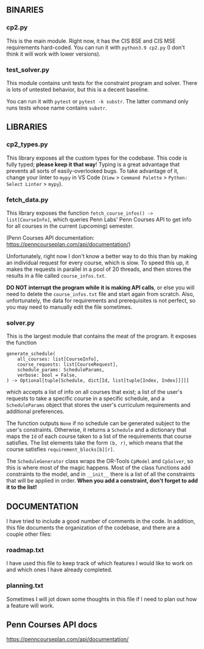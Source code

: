 ## BINARIES

### cp2.py
This is the main module. Right now, it has the CIS BSE and CIS MSE requirements hard-coded.
You can run it with `python3.9 cp2.py` (I don't think it will work with lower versions).

### test_solver.py
This module contains unit tests for the constraint program and solver. There is lots of
untested behavior, but this is a decent baseline.

You can run it with `pytest` or `pytest -k substr`. The latter command only runs tests whose
name contains `substr`.

## LIBRARIES

### cp2_types.py
This library exposes all the custom types for the codebase. This code is fully typed;
**please keep it that way**! Typing is a great advantage that prevents all sorts of
easily-overlooked bugs. To take advantage of it, change your linter to `mypy` in VS Code
(`View` > `Command Palette` > `Python: Select Linter` > `mypy`).

### fetch_data.py
This library exposes the function `fetch_course_infos() -> list[CourseInfo]`, which queries
Penn Labs' Penn Courses API to get info for all courses in the current (upcoming) semester.

(Penn Courses API documentation: https://penncourseplan.com/api/documentation/)

Unfortunately, right now I don't know a better way to do this than by making an individual
request for every course, which is slow. To speed this up, it makes the requests in parallel
in a pool of 20 threads, and then stores the results in a file called `course_infos.txt`.

**DO NOT interrupt the program while it is making API calls**, or else you will need to
delete the `course_infos.txt` file and start again from scratch. Also, unfortunately,
the data for requirements and prerequisites is not perfect, so you may need to manually
edit the file sometimes.

### solver.py
This is the largest module that contains the meat of the program. It exposes the function

```
generate_schedule(
    all_courses: list[CourseInfo],
    course_requests: list[CourseRequest],
    schedule_params: ScheduleParams,
    verbose: bool = False,
) -> Optional[tuple[Schedule, dict[Id, list[tuple[Index, Index]]]]]
```

which accepts a list of info on all courses that exist; a list of the user's requests
to take a specific course in a specific schedule, and a `ScheduleParams` object that
stores the user's curriculum requirements and additional preferences. 

The function outputs `None` if no schedule can be generated subject to the user's constraints.
Otherwise, it returns a `Schedule` and a dictionary that maps the `Id` of each course taken
to a list of the requirements that course satisfies. The list elements take the form `(b, r)`,
which means that the course satisfies `requirement_blocks[b][r]`.

The `ScheduleGenerator` class wraps the OR-Tools `CpModel` and `CpSolver`, so this is where
most of the magic happens. Most of the class functions add constraints to the model, and
in `__init__` there is a list of all the constraints that will be applied in order.
**When you add a constraint, don't forget to add it to the list!**

## DOCUMENTATION

I have tried to include a good number of comments in the code. In addition, this
file documents the organization of the codebase, and there are a couple other files:

### roadmap.txt
I have used this file to keep track of which features I would like to work on and which
ones I have already completed.

### planning.txt
Sometimes I will jot down some thoughts in this file if I need to plan out how a feature
will work.

## Penn Courses API docs
https://penncourseplan.com/api/documentation/
